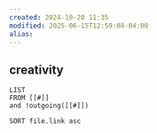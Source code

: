 ```yaml
---
created: 2024-10-20 11:35
modified: 2025-06-15T12:59:08-04:00
alias: 
---
```

## creativity

```dataview
LIST
FROM [[#]]
and !outgoing([[#]])

SORT file.link asc
```



